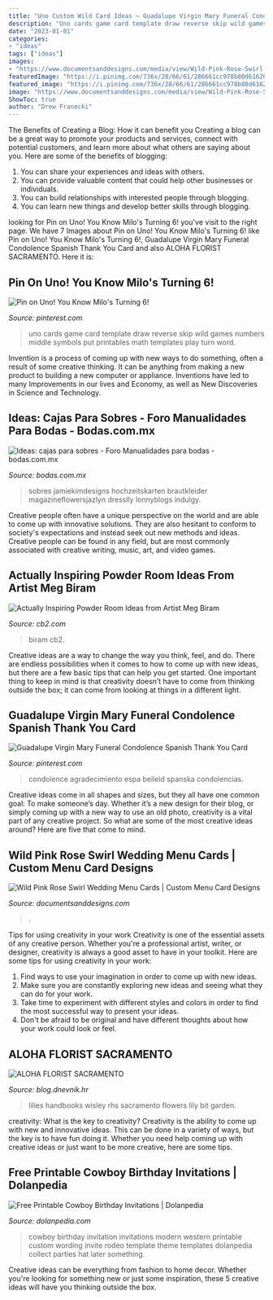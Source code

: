 ```yaml
---
title: "Uno Custom Wild Card Ideas ~ Guadalupe Virgin Mary Funeral Condolence Spanish Thank You Card"
description: "Uno cards game card template draw reverse skip wild games numbers middle symbols put printables math templates play turn word"
date: "2023-01-01"
categories:
- "ideas"
tags: ["ideas"]
images:
- "https://www.documentsanddesigns.com/media/view/Wild-Pink-Rose-Swirl-Menu.jpg?bevel"
featuredImage: "https://i.pinimg.com/736x/28/66/61/286661cc978b80d61620918d1677c92c--uno-cards-draw-two.jpg"
featured_image: "https://i.pinimg.com/736x/28/66/61/286661cc978b80d61620918d1677c92c--uno-cards-draw-two.jpg"
image: "https://www.documentsanddesigns.com/media/view/Wild-Pink-Rose-Swirl-Menu.jpg?bevel"
ShowToc: true
author: "Drew Franecki"
---
```



The Benefits of Creating a Blog: How it can benefit you
Creating a blog can be a great way to promote your products and services, connect with potential customers, and learn more about what others are saying about you. Here are some of the benefits of blogging:
1. You can share your experiences and ideas with others.
2. You can provide valuable content that could help other businesses or individuals.
3. You can build relationships with interested people through blogging.
4. You can learn new things and develop better skills through blogging.

	

		
looking for Pin on Uno! You Know Milo&#039;s Turning 6! you've visit to the right page. We have 7 Images about Pin on Uno! You Know Milo&#039;s Turning 6! like Pin on Uno! You Know Milo&#039;s Turning 6!, Guadalupe Virgin Mary Funeral Condolence Spanish Thank You Card and also ALOHA FLORIST SACRAMENTO. Here it is:
		
    
## Pin On Uno! You Know Milo&#039;s Turning 6!

<img loading=lazy src="https://i.pinimg.com/736x/28/66/61/286661cc978b80d61620918d1677c92c--uno-cards-draw-two.jpg" onerror="this.onerror=null;this.src='https://tse1.mm.bing.net/th?id=OIP.yggjy4-d46sCbZaXX4J7HwAAAA&amp;pid=15.1';" alt="Pin on Uno! You Know Milo&#039;s Turning 6!">

_Source: pinterest.com_

>uno cards game card template draw reverse skip wild games numbers middle symbols put printables math templates play turn word. 

	

Invention is a process of coming up with new ways to do something, often a result of some creative thinking. It can be anything from making a new product to building a new computer or appliance. Inventions have led to many Improvements in our lives and Economy, as well as New Discoveries in Science and Technology.

    
## Ideas: Cajas Para Sobres - Foro Manualidades Para Bodas - Bodas.com.mx

<img loading=lazy src="http://cdn0.bodas.com.mx/usr/2/6/7/3/cfb_365954.jpg" onerror="this.onerror=null;this.src='https://tse3.mm.bing.net/th?id=OIP.vRruR2eqKLAItYKfCC5dyAHaHV&amp;pid=15.1';" alt="Ideas: cajas para sobres - Foro Manualidades para bodas - bodas.com.mx">

_Source: bodas.com.mx_

>sobres jamiekimdesigns hochzeitskarten brautkleider magazineflowersjazlyn dresslly lonnyblogs indulgy. 

	

Creative people often have a unique perspective on the world and are able to come up with innovative solutions. They are also hesitant to conform to society's expectations and instead seek out new methods and ideas. Creative people can be found in any field, but are most commonly associated with creative writing, music, art, and video games.

    
## Actually Inspiring Powder Room Ideas From Artist Meg Biram

<img loading=lazy src="https://cb2.scene7.com/is/image/CB2/meg_biram_powder_room_ideas_1?&amp;wid=600&amp;qlt=80,0" onerror="this.onerror=null;this.src='https://tse3.mm.bing.net/th?id=OIP.4wksWT-BKZWSNMc-7R03WwHaLH&amp;pid=15.1';" alt="Actually Inspiring Powder Room Ideas from Artist Meg Biram">

_Source: cb2.com_

>biram cb2. 

	

Creative ideas are a way to change the way you think, feel, and do. There are endless possibilities when it comes to how to come up with new ideas, but there are a few basic tips that can help you get started. One important thing to keep in mind is that creativity doesn’t have to come from thinking outside the box; it can come from looking at things in a different light.

    
## Guadalupe Virgin Mary Funeral Condolence Spanish Thank You Card

<img loading=lazy src="https://i.pinimg.com/originals/c0/a8/1d/c0a81d8bc59136735af9f5aac7bba317.jpg" onerror="this.onerror=null;this.src='https://tse2.mm.bing.net/th?id=OIP.0tmvwA3kwpKHMT0XE5Z3kAHaHa&amp;pid=15.1';" alt="Guadalupe Virgin Mary Funeral Condolence Spanish Thank You Card">

_Source: pinterest.com_

>condolence agradecimiento espa beileid spanska condolencias. 

	

Creative ideas come in all shapes and sizes, but they all have one common goal: To make someone’s day. Whether it’s a new design for their blog, or simply coming up with a new way to use an old photo, creativity is a vital part of any creative project. So what are some of the most creative ideas around? Here are five that come to mind.

    
## Wild Pink Rose Swirl Wedding Menu Cards | Custom Menu Card Designs

<img loading=lazy src="https://www.documentsanddesigns.com/media/view/Wild-Pink-Rose-Swirl-Menu.jpg?bevel" onerror="this.onerror=null;this.src='https://tse4.mm.bing.net/th?id=OIP.5pVk2XrgBgTb--FweulUsQHaKS&amp;pid=15.1';" alt="Wild Pink Rose Swirl Wedding Menu Cards | Custom Menu Card Designs">

_Source: documentsanddesigns.com_

>. 

	

Tips for using creativity in your work
Creativity is one of the essential assets of any creative person. Whether you're a professional artist, writer, or designer, creativity is always a good asset to have in your toolkit. Here are some tips for using creativity in your work:
1. Find ways to use your imagination in order to come up with new ideas.
2. Make sure you are constantly exploring new ideas and seeing what they can do for your work.
3. Take time to experiment with different styles and colors in order to find the most successful way to present your ideas.
4. Don't be afraid to be original and have different thoughts about how your work could look or feel.

    
## ALOHA FLORIST SACRAMENTO

<img loading=lazy src="http://bit.ly/oJuiZQ" onerror="this.onerror=null;this.src='https://tse4.mm.bing.net/th?id=OIP.zxmN_UeBW7vqy7BlX-eg4wAAAA&amp;pid=15.1';" alt="ALOHA FLORIST SACRAMENTO">

_Source: blog.dnevnik.hr_

>lilies handbooks wisley rhs sacramento flowers lily bit garden. 

	

creativity: What is the key to creativity?
Creativity is the ability to come up with new and innovative ideas. This can be done in a variety of ways, but the key is to have fun doing it. Whether you need help coming up with creative ideas or just want to be more creative, here are some tips.

    
## Free Printable Cowboy Birthday Invitations | Dolanpedia

<img loading=lazy src="https://www.dolanpedia.com/wp-content/uploads/2016/04/cowboy2.jpg" onerror="this.onerror=null;this.src='https://tse1.mm.bing.net/th?id=OIP.mzGQI4sOuVL_gS8ccYYiEgHaFj&amp;pid=15.1';" alt="Free Printable Cowboy Birthday Invitations | Dolanpedia">

_Source: dolanpedia.com_

>cowboy birthday invitation invitations modern western printable custom wording invite rodeo template theme templates dolanpedia collect parties hat later something. 

	

Creative ideas can be everything from fashion to home decor. Whether you're looking for something new or just some inspiration, these 5 creative ideas will have you thinking outside the box.

